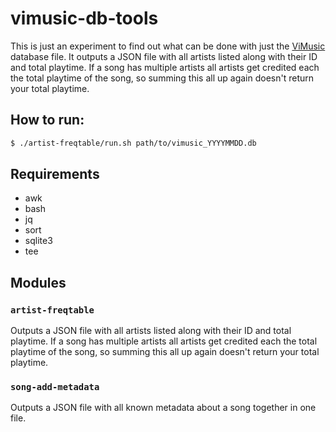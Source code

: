 # vimusic-db-tools

This is just an experiment to find out what can be done with just the
[ViMusic](https://github.com/25huizengek1/ViMusic) database file. It outputs
a JSON file with all artists listed along with their ID and total playtime. If a
song has multiple artists all artists get credited each the total playtime of
the song, so summing this all up again doesn't return your total playtime.

## How to run:

```bash
$ ./artist-freqtable/run.sh path/to/vimusic_YYYYMMDD.db
```

## Requirements
- awk
- bash
- jq
- sort
- sqlite3
- tee

## Modules

### `artist-freqtable`
Outputs a JSON file with all artists listed along with their ID and total
playtime. If a song has multiple artists all artists get credited each the total
playtime of the song, so summing this all up again doesn't return your total
playtime.

### `song-add-metadata`
Outputs a JSON file with all known metadata about a song together in one file.
